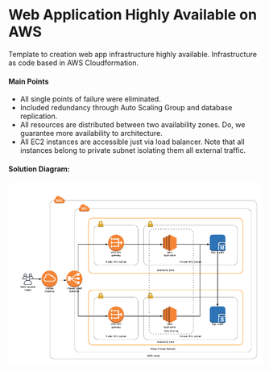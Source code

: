 # Web Application Highly Available on AWS
Template to creation web app infrastructure highly available. Infrastructure as code based in AWS Cloudformation.
<br/>
<h4>Main Points</h4>
<ul>
  <li>All single points of failure were eliminated.</li>
  <li>Included redundancy through Auto Scaling Group and database replication.</li>
  <li>All resources  are distributed between two availability zones. Do, we guarantee more availability to architecture.</li>
  <li>All EC2 instances are accessible just via load balancer. Note that all instances belong to private subnet isolating them all external traffic.</li>  
</ul>
<h4>Solution Diagram:</h4>
<img src="https://github.com/Waelson/web-app-high-availability-cloudformation/blob/master/Diagram-CloudFormation.png">


